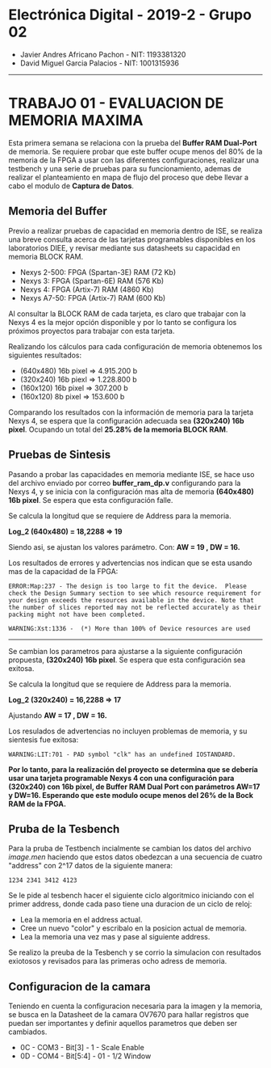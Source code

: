 ﻿# Electrónica Digital - 2019-2 - Grupo 02

* Javier Andres Africano Pachon - NIT: 1193381320
* David Miguel Garcia Palacios - NIT: 1001315936

***

# TRABAJO 01 - EVALUACION DE MEMORIA MAXIMA

Esta primera semana se relaciona con la prueba del **Buffer RAM Dual-Port** de memoria. Se requiere probar que este buffer ocupe menos del 80% de la memoria de la FPGA a usar con las diferentes configuraciones, realizar una testbench y una serie de pruebas para su funcionamiento, ademas de realizar el planteamiento en mapa de flujo del proceso que debe llevar a cabo el modulo de **Captura de Datos**.

## Memoria del Buffer
Previo a realizar pruebas de capacidad en memoria dentro de ISE, se realiza una breve consulta acerca de las tarjetas programables disponibles en los laboratorios DIEE, y revisar mediante sus datasheets su capacidad en memoria BLOCK RAM.

* Nexys 2-500: FPGA (Spartan-3E) RAM (72 Kb)
* Nexys 3: FPGA (Spartan-6E) RAM (576 Kb)
* Nexys 4: FPGA (Artix-7) RAM (4860 Kb)
* Nexys A7-50: FPGA (Artix-7) RAM (600 Kb)

Al consultar la BLOCK RAM de cada tarjeta, es claro que trabajar con la Nexys 4 es la mejor opción disponible y por lo tanto se configura los próximos proyectos para trabajar con esta tarjeta.

Realizando los cálculos para cada configuración de memoria obtenemos los siguientes resultados:

* (640x480) 16b pixel => 4.915.200 b
* (320x240) 16b piexl => 1.228.800 b
* (160x120) 16b pixel => 307.200 b
* (160x120) 8b pixel => 153.600 b

Comparando los resultados con la información de memoria para la tarjeta Nexys 4, se espera que la configuración adecuada sea **(320x240) 16b pixel**. Ocupando un total del **25.28% de la memoria BLOCK RAM**.

## Pruebas de Sintesis

Pasando a probar las capacidades en memoria mediante ISE, se hace uso del archivo enviado por correo **buffer_ram_dp.v** configurando para la Nexys 4, y se inicia con la configuración mas alta de memoria **(640x480) 16b pixel**. Se espera que esta configuración falle.

Se calcula la longitud que se requiere de Address para la memoria.

**Log_2 (640x480) = 18,2288 => 19**

Siendo asi, se ajustan los valores parámetro. Con: **AW = 19 , DW = 16.**

Los resultados de errores y advertencias nos indican que se esta usando mas de la capacidad de la FPGA:

`ERROR:Map:237 - The design is too large to fit the device.  Please check the Design Summary section to see which resource requirement for your design exceeds the resources available in the device. Note that the number of slices reported may not be reflected accurately as their packing might not have been completed.`

`WARNING:Xst:1336 -  (*) More than 100% of Device resources are used`

***

Se cambian los parametros para ajustarse a la siguiente configuración propuesta, **(320x240) 16b pixel**. Se espera que esta configuración sea exitosa.

Se calcula la longitud que se requiere de Address para la memoria.

**Log_2 (320x240) = 16,2288 => 17**

Ajustando **AW = 17 , DW = 16.**

Los resulados de advertencias no incluyen problemas de memoria, y su sientesis fue exitosa:

`WARNING:LIT:701 - PAD symbol "clk" has an undefined IOSTANDARD.`


**Por lo tanto, para la realización del proyecto se determina que se debería usar una tarjeta programable Nexys 4 con una configuración para (320x240) con 16b pixel, de Buffer RAM Dual Port con parámetros AW=17 y DW=16. Esperando que este modulo ocupe menos del 26% de la Bock RAM de la FPGA.**

## Pruba de la Tesbench

Para la pruba de Testbench incialmente se cambian los datos del archivo *image.men* haciendo que estos datos obedezcan a una secuencia de cuatro "address" con 2^17 datos de la siguiente manera:

`1234
2341
3412
4123`

Se le pide al tesbench hacer el siguiente ciclo algoritmico iniciando con el primer address, donde cada paso tiene una duracion de un ciclo de reloj:

* Lea la memoria en el address actual.
* Cree un nuevo "color" y escribalo en la posicion actual de memoria.
* Lea la memoria una vez mas y pase al siguiente address.

Se realizo la preuba de la Tesbench y se corrio la simulacion con resultados exiotosos y revisados para las primeras ocho adress de memoria.



## Configuracion de la camara

Teniendo en cuenta la configuracion necesaria para la imagen y la memoria, se busca en la Datasheet de la camara OV7670 para hallar registros que puedan ser importantes y definir aquellos parametros que deben ser cambiados.

* 0C - COM3 - Bit[3] - 1 - Scale Enable
* 0D - COM4 - Bit[5:4] - 01 - 1/2 Window